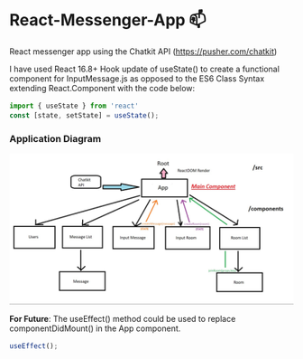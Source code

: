 # React-Messenger-App :mailbox:

React messenger app using the Chatkit API (https://pusher.com/chatkit)

I have used React 16.8+ Hook update of useState() to create a functional component for InputMessage.js as opposed to the ES6 Class Syntax extending React.Component with the code below:

```javascript
import { useState } from 'react'
const [state, setState] = useState();
``` 
### Application Diagram 

![components layout](https://github.com/MrYKenz/React-Messenger-App/blob/master/messenger_app_layout.jpg)

**For Future**: The useEffect() method could be used to replace componentDidMount() in the App component.

```javascript
useEffect();
``` 